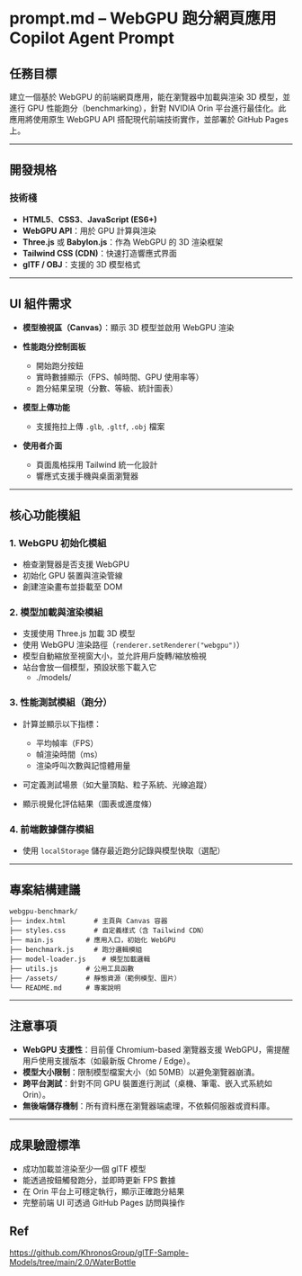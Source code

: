 # prompt.md – WebGPU 跑分網頁應用 Copilot Agent Prompt

## 任務目標

建立一個基於 WebGPU 的前端網頁應用，能在瀏覽器中加載與渲染 3D 模型，並進行 GPU 性能跑分（benchmarking），針對 NVIDIA Orin 平台進行最佳化。此應用將使用原生 WebGPU API 搭配現代前端技術實作，並部署於 GitHub Pages 上。

---

## 開發規格

### 技術棧

* **HTML5**、**CSS3**、**JavaScript (ES6+)**
* **WebGPU API**：用於 GPU 計算與渲染
* **Three.js** 或 **Babylon.js**：作為 WebGPU 的 3D 渲染框架
* **Tailwind CSS (CDN)**：快速打造響應式界面
* **glTF / OBJ**：支援的 3D 模型格式

---

##  UI 組件需求

* **模型檢視區（Canvas）**：顯示 3D 模型並啟用 WebGPU 渲染
* **性能跑分控制面板**

  * 開始跑分按鈕
  * 實時數據顯示（FPS、幀時間、GPU 使用率等）
  * 跑分結果呈現（分數、等級、統計圖表）
* **模型上傳功能**

  * 支援拖拉上傳 `.glb`, `.gltf`, `.obj` 檔案
* **使用者介面**

  * 頁面風格採用 Tailwind 統一化設計
  * 響應式支援手機與桌面瀏覽器

---

## 核心功能模組

### 1. WebGPU 初始化模組

* 檢查瀏覽器是否支援 WebGPU
* 初始化 GPU 裝置與渲染管線
* 創建渲染畫布並掛載至 DOM

### 2. 模型加載與渲染模組

* 支援使用 Three.js 加載 3D 模型
* 使用 WebGPU 渲染路徑（`renderer.setRenderer("webgpu")`）
* 模型自動縮放至視窗大小，並允許用戶旋轉/縮放檢視
* 站台會放一個模型，預設狀態下載入它
  - ./models/

### 3. 性能測試模組（跑分）

* 計算並顯示以下指標：

  * 平均幀率（FPS）
  * 幀渲染時間（ms）
  * 渲染呼叫次數與記憶體用量
* 可定義測試場景（如大量頂點、粒子系統、光線追蹤）
* 顯示視覺化評估結果（圖表或進度條）

### 4. 前端數據儲存模組

* 使用 `localStorage` 儲存最近跑分記錄與模型快取（選配）

---

## 專案結構建議

```plaintext
webgpu-benchmark/
├── index.html       # 主頁與 Canvas 容器
├── styles.css       # 自定義樣式（含 Tailwind CDN）
├── main.js        # 應用入口，初始化 WebGPU
├── benchmark.js     # 跑分邏輯模組
├── model-loader.js    # 模型加載邏輯
├── utils.js       # 公用工具函數
├── /assets/       # 靜態資源（範例模型、圖片）
└── README.md      # 專案說明
```

---

## 注意事項

* **WebGPU 支援性**：目前僅 Chromium-based 瀏覽器支援 WebGPU，需提醒用戶使用支援版本（如最新版 Chrome / Edge）。
* **模型大小限制**：限制模型檔案大小（如 50MB）以避免瀏覽器崩潰。
* **跨平台測試**：針對不同 GPU 裝置進行測試（桌機、筆電、嵌入式系統如 Orin）。
* **無後端儲存機制**：所有資料應在瀏覽器端處理，不依賴伺服器或資料庫。

---

## 成果驗證標準

* 成功加載並渲染至少一個 glTF 模型
* 能透過按鈕觸發跑分，並即時更新 FPS 數據
* 在 Orin 平台上可穩定執行，顯示正確跑分結果
* 完整前端 UI 可透過 GitHub Pages 訪問與操作

## Ref

https://github.com/KhronosGroup/glTF-Sample-Models/tree/main/2.0/WaterBottle